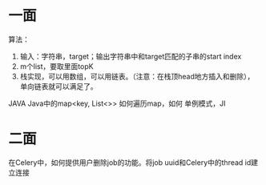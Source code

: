 # 一面
算法：
1. 输入：字符串，target；输出字符串中和target匹配的子串的start index
2. m个list，要取里面topK
3. 栈实现，可以用数组，可以用链表。（注意：在栈顶head地方插入和删除），单向链表就可以满足了。

JAVA
Java中的map<key, List<>> 如何遍历map，如何
单例模式，JI
# 二面
在Celery中，如何提供用户删除job的功能。将job uuid和Celery中的thread id建立连接
<!--stackedit_data:
eyJoaXN0b3J5IjpbLTE1NzAwMjUyNDUsMTk0MTIyMjEyXX0=
-->